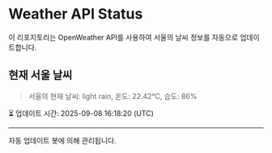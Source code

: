 
# Weather API Status

이 리포지토리는 OpenWeather API를 사용하여 서울의 날씨 정보를 자동으로 업데이트합니다.

## 현재 서울 날씨
> 서울의 현재 날씨: light rain, 온도: 22.42°C, 습도: 86%

⏳ 업데이트 시간: 2025-09-08 16:18:20 (UTC)

---
자동 업데이트 봇에 의해 관리됩니다.
